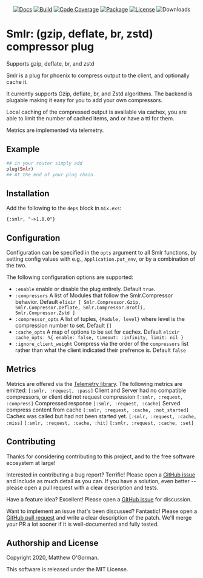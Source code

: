 <p align="center">
<a href="https://hexdocs.pm/smlr/"><img src="https://img.shields.io/badge/api-docs-green" alt="Docs"/></a>
<a href="https://travis-ci.com/mogorman/smlr"><img src="https://travis-ci.com/mogorman/smlr.svg?branch=master" alt="Build"/></a>
<a href="https://coveralls.io/github/mogorman/smlr?branch=master"><img src="https://coveralls.io/repos/github/mogorman/smlr/badge.svg" alt="Code Coverage"/></a>
<a href="https://hex.pm/packages/smlr"><img src="http://img.shields.io/hexpm/v/smlr.svg" alt="Package"/></a>
<a href="COPYING.txt"><img src="http://img.shields.io/hexpm/l/smlr.svg" alt="License"/></a>
<img src="https://img.shields.io/hexpm/dt/smlr" alt="Downloads"/>
</p>

# Smlr: (gzip, deflate, br, zstd) compressor plug
<!-- end_header -->
Supports gzip, deflate, br, and zstd

Smlr is a plug for phoenix to compress output to the client, and optionally cache it.

It currently supports Gzip, deflate, br, and Zstd algorithms. The backend is plugable
making it easy for you to add your own compressors.

Local caching of the compressed output is available via cachex, you are able to limit
the number of cached items, and or have a ttl for them.

Metrics are implemented via telemetry.

## Example

```elixir
## in your router simply add
plug(Smlr)
## At the end of your plug chain.
```

## Installation

Add the following to the `deps` block in `mix.exs`:

    {:smlr, "~>1.0.0"}

## Configuration

Configuration can be specified in the `opts` argument to all Smlr
functions, by setting config values with e.g., `Application.put_env`,
or by a combination of the two.

The following configuration options are supported:

* `:enable` enable or disable the plug entirely. Default `true`.
* `:compressors` A list of Modules that follow the Smlr.Compressor behavior. Default ```elixir
    [
      Smlr.Compressor.Gzip,
      Smlr.Compressor.Deflate,
      Smlr.Compressor.Brotli,
      Smlr.Compressor.Zstd
    ]```
* `:compressor_opts` A list of tuples, `{Module, level}` where level is the compression number to set. Default `[]`
* `:cache_opts` A map of options to be set for cachex. Default ```elixir
 cache_opts: %{
      enable: false,
      timeout: :infinity,
      limit: nil
    }```
* `:ignore_client_weight` Compress via the order of the `compressors` list rather than what the client indicated their prefrence is. Default `false`

## Metrics

Metrics are offered via the [Telemetry
library](https://github.com/beam-telemetry/telemetry). The following
metrics are emitted:
`[:smlr, :request, :pass]` Client and Server had no compatible compressors, or client did not request compression
`[:smlr, :request, :compress]` Compressed response
`[:smlr, :request, :cache]` Served compress content from cache
`[:smlr, :request, :cache, :not_started]` Cachex was called but had not been started yet.
`[:smlr, :request, :cache, :miss]`
`[:smlr, :request, :cache, :hit]`
`[:smlr, :request, :cache, :set]`

## Contributing

Thanks for considering contributing to this project, and to the free
software ecosystem at large!

Interested in contributing a bug report?  Terrific!  Please open a [GitHub
issue](https://github.com/mogorman/smlr/issues) and include as much detail
as you can.  If you have a solution, even better -- please open a pull
request with a clear description and tests.

Have a feature idea?  Excellent!  Please open a [GitHub
issue](https://github.com/mogorman/smlr/issues) for discussion.

Want to implement an issue that's been discussed?  Fantastic!  Please
open a [GitHub pull request](https://github.com/mogorman/smlr/pulls)
and write a clear description of the patch.
We'll merge your PR a lot sooner if it is well-documented and fully
tested.

## Authorship and License

Copyright 2020, Matthew O'Gorman.

This software is released under the MIT License.
